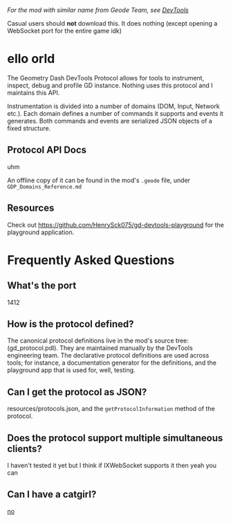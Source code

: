*For the mod with similar name from Geode Team, see [DevTools](mod:geode.devtools)*

Casual users should **not** download this. It does nothing (except opening a WebSocket port for the entire game idk)

# ello orld
The Geometry Dash DevTools Protocol allows for tools to instrument, inspect, debug and profile GD instance. Nothing uses this protocol and I maintains this API.

Instrumentation is divided into a number of domains (DOM, Input, Network etc.). Each domain defines a number of commands it supports and events it generates. Both commands and events are serialized JSON objects of a fixed structure.

## Protocol API Docs
uhm

An offline copy of it can be found in the mod's `.geode` file, under `GDP_Domains_Reference.md`

## Resources
Check out https://github.com/HenrySck075/gd-devtools-playground for the playground application.

# Frequently Asked Questions
## What's the port
1412

## How is the protocol defined?
The canonical protocol definitions live in the mod's source tree: (gd_protocol.pdl). They are maintained manually by the DevTools engineering team. The declarative protocol definitions are used across tools; for instance, a documentation generator for the definitions, and the playground app that is used for, well, testing.

## Can I get the protocol as JSON?
resources/protocols.json, and the `getProtocolInformation` method of the protocol.

## Does the protocol support multiple simultaneous clients?
I haven't tested it yet but I think if IXWebSocket supports it then yeah you can

## Can I have a catgirl?
[no](https://www.pixiv.net/artworks/100528610)
